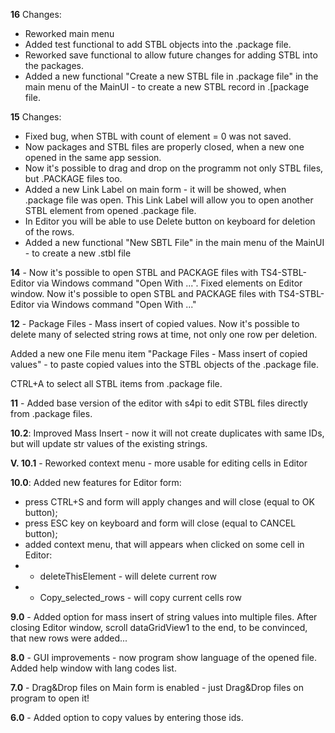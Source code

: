 **16** Changes:
 - Reworked main menu 
 - Added test functional to add STBL objects into the .package file.
 - Reworked save functional to allow future changes for adding STBL into the packages.
 - Added a new functional "Create a new STBL file in .package file" in the main menu of the MainUI - to create a new STBL record in .[package file.

**15** Changes:
 - Fixed bug, when STBL with count of element = 0 was not saved.
 - Now packages and STBL files are properly closed, when a new one opened in the same app session.
 - Now it's possible to drag and drop on the programm not only STBL files, but .PACKAGE files too.
 - Added a new Link Label on main form - it will be showed, when .package file was open. This Link Label will allow you to open another STBL element from opened .package file. 
 - In Editor you will be able to use Delete button on keyboard for deletion of the rows.
 - Added a new functional "New SBTL File" in the main menu of the MainUI - to create a new .stbl file

**14** - Now it's possible to open STBL and PACKAGE files with TS4-STBL-Editor via Windows command "Open With ...".
Fixed elements on Editor window.
Now it's possible to open STBL and PACKAGE files with TS4-STBL-Editor via Windows command "Open With ..."

**12** - Package Files - Mass insert of copied values.
Now it's possible to delete many of selected string rows at time, not only one row per deletion.

Added a new one File menu item "Package Files - Mass insert of copied values" - to paste copied values into the STBL objects of the .package file.

CTRL+A to select all STBL items from .package file.

**11** - Added base version of the editor with s4pi to edit STBL files directly from .package files.

**10.2**: Improved Mass Insert - now it will not create duplicates with same IDs, but will update str values of the existing strings.

**V. 10.1** - Reworked context menu - more usable for editing cells in Editor

**10.0**: Added new features for Editor form:
 - press CTRL+S and form will apply changes and will close (equal to OK button);
 - press ESC key on keyboard and form will close (equal to CANCEL button);
 - added context menu, that will appears when clicked on some cell in Editor:
 - - deleteThisElement - will delete current row
 - - Copy_selected_rows - will copy current cells row

**9.0** - Added option for mass insert of string values into multiple files. After closing Editor window, scroll dataGridView1 to the end, to be convinced, that new rows were added...

**8.0** - GUI improvements - now program show language of the opened file.
Added help window with lang codes list.

**7.0** - Drag&Drop files on Main form is enabled - just Drag&Drop files on program to open it!

**6.0** - Added option to copy values by entering those ids.
